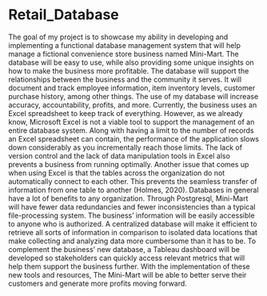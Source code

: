 # Retail_Database
The goal of my project is to showcase my ability in developing and implementing a functional database management system that will help manage a fictional convenience store business named Mini-Mart. The database will be easy to use, while also providing some unique insights on how to make the business more profitable. The database will support the relationships between the business and the community it serves. It will document and track employee information, item inventory levels, customer purchase history, among other things. The use of my database will increase accuracy, accountability, profits, and more. Currently, the business uses an Excel spreadsheet to keep track of everything. However, as we already know, Microsoft Excel is not a viable tool to support the management of an entire database system. Along with having a limit to the number of records an Excel spreadsheet can contain, the performance of the application slows down considerably as you incrementally reach those limits. The lack of version control and the lack of data manipulation tools in Excel also prevents a business from running optimally. Another issue that comes up when using Excel is that the tables across the organization do not automatically connect to each other. This prevents the seamless transfer of information from one table to another (Holmes, 2020). Databases in general have a lot of benefits to any organization. Through Postgresql, Mini-Mart will have fewer data redundancies and fewer inconsistencies than a typical file-processing system. The business’ information will be easily accessible to anyone who is authorized. A centralized database will make it efficient to retrieve all sorts of information in comparison to isolated data locations that make collecting and analyzing data more cumbersome than it has to be. To complement the business’ new database, a Tableau dashboard will be developed so stakeholders can quickly access relevant metrics that will help them support the business further. With the implementation of these new tools and resources, The Mini-Mart will be able to better serve their customers and generate more profits moving forward.
